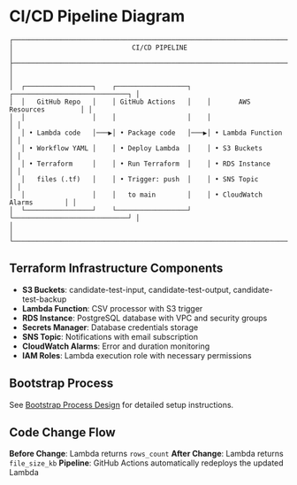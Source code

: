 # CI/CD Pipeline Diagram

```
┌─────────────────────────────────────────────────────────────────────────────────┐
│                              CI/CD PIPELINE                                      │
├─────────────────────────────────────────────────────────────────────────────────┤
│                                                                                 │
│  ┌─────────────────┐    ┌──────────────────┐    ┌─────────────────────────────┐ │
│  │   GitHub Repo   │    │ GitHub Actions   │    │       AWS Resources         │ │
│  │                 │    │                  │    │                             │ │
│  │ • Lambda code   │───▶│ • Package code   │───▶│ • Lambda Function           │ │
│  │ • Workflow YAML │    │ • Deploy Lambda  │    │ • S3 Buckets               │ │
│  │ • Terraform     │    │ • Run Terraform  │    │ • RDS Instance             │ │
│  │   files (.tf)   │    │ • Trigger: push  │    │ • SNS Topic                │ │
│  │                 │    │   to main        │    │ • CloudWatch Alarms        │ │
│  └─────────────────┘    └──────────────────┘    └─────────────────────────────┘ │
│                                                                                 │
└─────────────────────────────────────────────────────────────────────────────────┘
```


## Terraform Infrastructure Components

- **S3 Buckets**: candidate-test-input, candidate-test-output, candidate-test-backup
- **Lambda Function**: CSV processor with S3 trigger
- **RDS Instance**: PostgreSQL database with VPC and security groups
- **Secrets Manager**: Database credentials storage
- **SNS Topic**: Notifications with email subscription
- **CloudWatch Alarms**: Error and duration monitoring
- **IAM Roles**: Lambda execution role with necessary permissions

## Bootstrap Process

See [Bootstrap Process Design](../bootstrap/bootstrap-process.md) for detailed setup instructions.

## Code Change Flow

**Before Change**: Lambda returns `rows_count`
**After Change**: Lambda returns `file_size_kb`
**Pipeline**: GitHub Actions automatically redeploys the updated Lambda